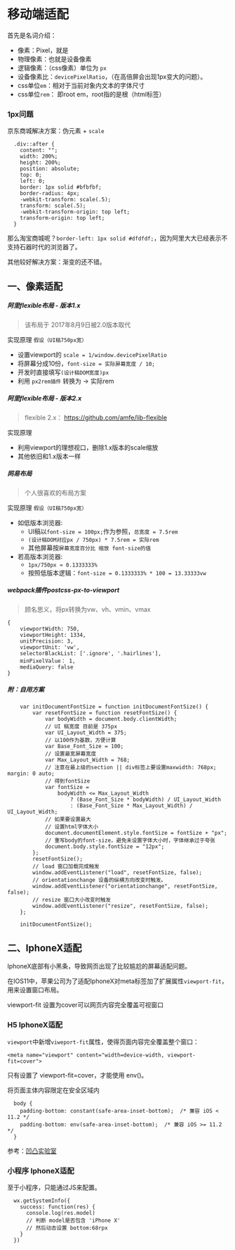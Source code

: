 # 移动端适配

首先是名词介绍：
* 像素：Pixel，就是
* 物理像素：也就是设备像素
* 逻辑像素：（css像素）单位为 `px`
* 设备像素比：`devicePixelRatio`，（在高倍屏会出现1px变大的问题）。
* css单位`em`：相对于当前对象内文本的字体尺寸
* css单位`rem`： 即root em，root指的是根（html标签）

### 1px问题

京东商城解决方案：伪元素 + `scale`
```
  .div::after {
    content: "";
    width: 200%;
    height: 200%;
    position: absolute;
    top: 0;
    left: 0;
    border: 1px solid #bfbfbf;
    border-radius: 4px;
    -webkit-transform: scale(.5);
    transform: scale(.5);
    -webkit-transform-origin: top left;
    transform-origin: top left;
  }
```

那么淘宝商城呢？`border-left: 1px solid #dfdfdf;`，因为阿里大大已经表示不支持石器时代的浏览器了。

其他较好解决方案：渐变的还不错。


## 一、像素适配

##### 阿里flexible布局 - 版本1.x

> 该布局于 2017年8月9日被2.0版本取代

实现原理 `假设（UI稿750px宽）`
* 设置viewport的 `scale = 1/window.devicePixelRatio`
* 将屏幕分成10份，`font-size = 实际屏幕宽度 / 10;`
* 开发时直接填写`(设计稿DOM宽度)px`
* 利用 `px2rem插件` 转换为 ->  实际rem


##### 阿里flexible布局 - 版本2.x

> flexible 2.x： https://github.com/amfe/lib-flexible

实现原理
* 利用viewport的理想视口，删除1.x版本的scale缩放
* 其他依旧和1.x版本一样

##### 网易布局

> 个人很喜欢的布局方案

实现原理 `假设（UI稿750px宽）`
* 如低版本浏览器:
  * UI稿以`font-size = 100px;`作为参照，`总宽度 = 7.5rem`
  * `(设计稿DOM对应px / 750px) * 7.5rem = 实际rem`
  * 其他屏幕按`屏幕宽度百分比 缩放 font-size的值`
* 若高版本浏览器:
  * `1px/750px ≈ 0.1333333%`
  * 按照低版本逻辑：`font-size = 0.1333333% * 100 = 13.33333vw`


##### webpack插件postcss-px-to-viewport

> 顾名思义，将px转换为vw、vh、vmin、vmax

```
{
    viewportWidth: 750,
    viewportHeight: 1334,
    unitPrecision: 3,
    viewportUnit: 'vw',
    selectorBlackList: ['.ignore', '.hairlines'],
    minPixelValue： 1,
    mediaQuery: false
}
```

##### 附：自用方案

```
    var initDocumentFontSize = function initDocumentFontSize() {
        var resetFontSize = function resetFontSize() {
            var bodyWidth = document.body.clientWidth;
            // UI 稿宽度 目前是 375px
            var UI_Layout_Width = 375;
            // 以100作为基数，方便计算
            var Base_Font_Size = 100;
            // 设置最宽屏幕宽度
            var Max_Layout_Width = 768;
            // 注意在最上级的section || div标签上要设置maxwidth: 768px; margin: 0 auto;
            // 得到fontSize
            var fontSize =
                bodyWidth <= Max_Layout_Width
                    ? (Base_Font_Size * bodyWidth) / UI_Layout_Width
                    : (Base_Font_Size * Max_Layout_Width) / UI_Layout_Width;
            // 如果要设置最大
            // 设置html字体大小
            document.documentElement.style.fontSize = fontSize + "px";
            // 重写body的font-size，避免未设置字体大小时，字体继承过于夸张
            document.body.style.fontSize = "12px";
        };
        resetFontSize();
        // load 窗口加载完成触发
        window.addEventListener("load", resetFontSize, false);
        // orientationchange 设备的纵横方向改变时触发。
        window.addEventListener("orientationchange", resetFontSize, false);
        // resize 窗口大小改变时触发
        window.addEventListener("resize", resetFontSize, false);
    };

    initDocumentFontSize();
```

## 二、IphoneX适配

IphoneX底部有小黑条，导致网页出现了比较尴尬的屏幕适配问题。

在IOS11中，苹果公司为了适配IphoneX对meta标签加了扩展属性`viewport-fit`，用来设置窗口布局。

viewport-fit 设置为cover可以网页内容完全覆盖可视窗口

### H5 IphoneX适配


`viewport`中新增`viweport-fit`属性，使得页面内容完全覆盖整个窗口：

`<meta name="viewport" content="width=device-width, viewport-fit=cover">`

只有设置了 viewport-fit=cover，才能使用 env()。


将页面主体内容限定在安全区域内

```
  body {
    padding-bottom: constant(safe-area-inset-bottom);  /* 兼容 iOS < 11.2 */
    padding-bottom: env(safe-area-inset-bottom);  /* 兼容 iOS >= 11.2 */
  }
```

参考：[凹凸实验室](https://aotu.io/notes/2017/11/27/iphonex/?utm_source=tuicool&utm_medium=referral)


### 小程序 IphoneX适配

至于小程序，只能通过JS来配置。

```
  wx.getSystemInfo({
    success: function(res) {
      console.log(res.model)
      // 判断 model是否包含 'iPhone X'
      // 然后动态设置 bottom:68rpx
    }
  })
```

